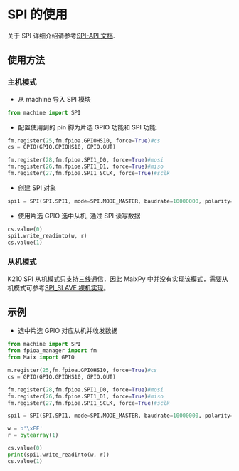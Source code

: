 SPI 的使用
=========

关于 SPI 详细介绍请参考[SPI-API 文档](../../api_reference/machine/spi.md).

## 使用方法

### 主机模式

* 从 machine 导入 SPI 模块

```python
from machine import SPI
```

* 配置使用到的 pin 脚为片选 GPIO 功能和 SPI 功能.

```python
fm.register(25,fm.fpioa.GPIOHS10, force=True)#cs
cs = GPIO(GPIO.GPIOHS10, GPIO.OUT)

fm.register(28,fm.fpioa.SPI1_D0, force=True)#mosi
fm.register(26,fm.fpioa.SPI1_D1, force=True)#miso
fm.register(27,fm.fpioa.SPI1_SCLK, force=True)#sclk
```

* 创建 SPI 对象

```python
spi1 = SPI(SPI.SPI1, mode=SPI.MODE_MASTER, baudrate=10000000, polarity=0, phase=0, bits=8, firstbit=SPI.MSB)
```

* 使用片选 GPIO 选中从机, 通过 SPI 读写数据

```python
cs.value(0)
spi1.write_readinto(w, r)
cs.value(1)
```

### 从机模式

K210 SPI 从机模式只支持三线通信，因此 MaixPy 中并没有实现该模式，需要从机模式可参考[SPI_SLAVE 裸机实现](https://github.com/kendryte/kendryte-standalone-demo/tree/develop/spi_slave)。

## 示例

* 选中片选 GPIO 对应从机并收发数据

```python
from machine import SPI
from fpioa_manager import fm
from Maix import GPIO

m.register(25,fm.fpioa.GPIOHS10, force=True)#cs
cs = GPIO(GPIO.GPIOHS10, GPIO.OUT)

fm.register(28,fm.fpioa.SPI1_D0, force=True)#mosi
fm.register(26,fm.fpioa.SPI1_D1, force=True)#miso
fm.register(27,fm.fpioa.SPI1_SCLK, force=True)#sclk

spi1 = SPI(SPI.SPI1, mode=SPI.MODE_MASTER, baudrate=10000000, polarity=0, phase=0, bits=8, firstbit=SPI.MSB)

w = b'\xFF'
r = bytearray(1)

cs.value(0)
print(spi1.write_readinto(w, r))
cs.value(1)
```
